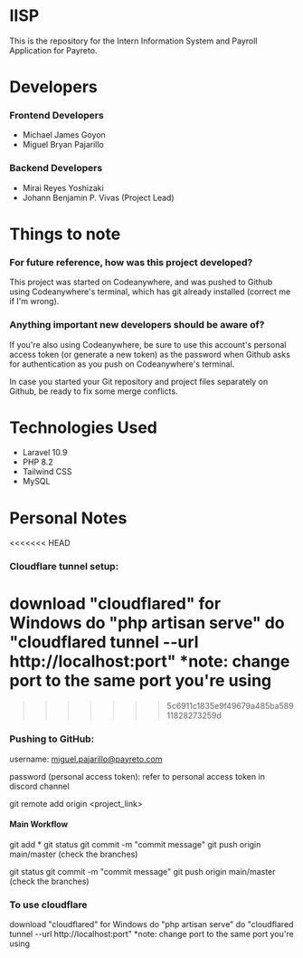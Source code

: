 # IISP

This is the repository for the Intern Information System and Payroll Application for Payreto.

# Developers
### Frontend Developers
- Michael James Goyon
- Miguel Bryan Pajarillo

### Backend Developers
- Mirai Reyes Yoshizaki
- Johann Benjamin P. Vivas (Project Lead)

# Things to note
### For future reference, how was this project developed?
This project was started on Codeanywhere, and was pushed to Github using Codeanywhere's terminal, which has git already installed (correct me if I'm wrong).

### Anything important new developers should be aware of?
If you're also using Codeanywhere, be sure to use this account's personal access token (or generate a new token) as the password when Github asks for authentication as you push on Codeanywhere's terminal.

In case you started your Git repository and project files separately on Github, be ready to fix some merge conflicts.

# Technologies Used

- Laravel 10.9
- PHP 8.2
- Tailwind CSS
- MySQL


# Personal Notes
<<<<<<< HEAD
### Cloudflare tunnel setup:
download "cloudflared" for Windows 
do "php artisan serve" 
do "cloudflared tunnel --url http://localhost:port" 
*note: change port to the same port you're using
=======
>>>>>>> 5c6911c1835e9f49679a485ba58911828273259d

### Pushing to GitHub:  
username: miguel.pajarillo@payreto.com

password (personal access token): 
refer to personal access token in discord channel

git remote add origin <project_link>

#### Main Workflow
git add *
git status 
git commit -m "commit message"
git push origin main/master (check the branches)

git status 
git commit -m "commit message"
git push origin main/master (check the branches)

### To use cloudflare
download "cloudflared" for Windows
do "php artisan serve"
do "cloudflared tunnel --url http://localhost:port"
    *note: change port to the same port you're using
